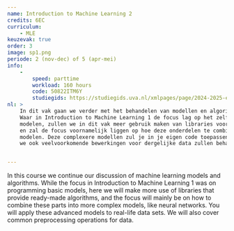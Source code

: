 ```yaml
---
name: Introduction to Machine Learning 2
credits: 6EC
curriculum:
    - MLE
keuzevak: true
order: 3
image: sp1.png
periode: 2 (nov-dec) of 5 (apr-mei)
info:
    -
        speed: parttime
        workload: 160 hours
        code: 50822ITM6Y
        studiegids: https://studiegids.uva.nl/xmlpages/page/2024-2025-en/search-course/course/120099
nl: >
    In dit vak gaan we verder met het behandelen van modellen en algoritmen uit machine learning.
    Waar in Introduction to Machine Learning 1 de focus lag op het zelf programmeren van basale
    modelen, zullen we in dit vak meer gebruik maken van libraries voor de elementaire onderdelen
    en zal de focus voornamelijk liggen op hoe deze onderdelen te combineren tot complexere
    modelen. Deze complexere modellen zul je in je eigen code toepassen op echte data sets, waarbij
    we ook veelvoorkomende bewerkingen voor dergelijke data zullen behandelen.


---
```


In this course we continue our discussion of machine learning models and algorithms. While the
focus in Introduction to Machine Learning 1 was on programming basic models, here
we will make more use of libraries that provide ready-made algorithms, and the focus will
mainly be
on how to combine these parts into more complex models, like neural networks. You will apply these advanced
models to real-life data sets. We will also cover common preprocessing operations for
data.

